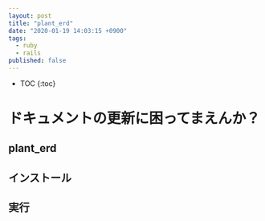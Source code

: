 ```yaml
---
layout: post
title: "plant_erd"
date: "2020-01-19 14:03:15 +0900"
tags:
  - ruby
  - rails
published: false
---
```


* TOC
{:toc}

# ドキュメントの更新に困ってまえんか？



## plant_erd

## インストール

## 実行
